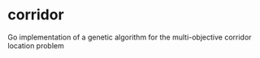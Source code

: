 # corridor
Go implementation of a genetic algorithm for the multi-objective corridor location problem
